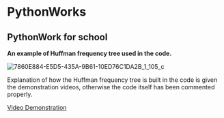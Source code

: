 # PythonWorks

## PythonWork for school

**An example of Huffman frequency tree used in the code.**

![7860E884-E5D5-435A-9B61-10ED76C1DA2B_1_105_c](https://user-images.githubusercontent.com/53489042/134823233-5608b918-661a-417a-a886-c57069b68074.jpeg)

Explanation of how the Huffman frequency tree is built in the code is given the demonstration videos, otherwise the code itself has been commented properly. 


[Video Demonstration](https://www.youtube.com/watch?v=imuXLvBLI80)



